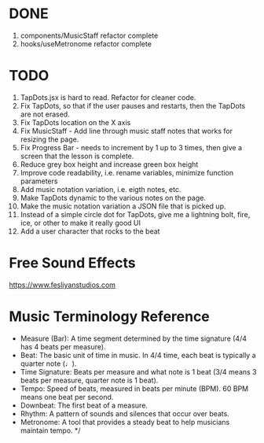 # DONE

1. components/MusicStaff refactor complete
2. hooks/useMetronome refactor complete

# TODO

1. TapDots.jsx is hard to read. Refactor for cleaner code.
1. Fix TapDots, so that if the user pauses and restarts, then the TapDots are not erased.
1. Fix TapDots location on the X axis
1. Fix MusicStaff - Add line through music staff notes that works for resizing the page.
1. Fix Progress Bar - needs to increment by 1 up to 3 times, then give a screen that the lesson is complete.
1. Reduce grey box height and increase green box height
1. Improve code readability, i.e. rename variables, minimize function parameters
1. Add music notation variation, i.e. eigth notes, etc.
1. Make TapDots dynamic to the various notes on the page.
1. Make the music notation variation a JSON file that is picked up.
1. Instead of a simple circle dot for TapDots, give me a lightning bolt, fire, ice, or other to make it really good UI
1. Add a user character that rocks to the beat

# Free Sound Effects

https://www.fesliyanstudios.com

# Music Terminology Reference

- Measure (Bar): A time segment determined by the time signature (4/4 has 4 beats per measure).
- Beat: The basic unit of time in music. In 4/4 time, each beat is typically a quarter note (♩).
- Time Signature: Beats per measure and what note is 1 beat (3/4 means 3 beats per measure, quarter note is 1 beat).
- Tempo: Speed of beats, measured in beats per minute (BPM). 60 BPM means one beat per second.
- Downbeat: The first beat of a measure.
- Rhythm: A pattern of sounds and silences that occur over beats.
- Metronome: A tool that provides a steady beat to help musicians maintain tempo.
  \*/
